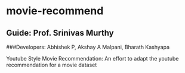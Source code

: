 # movie-recommend
## Guide: Prof. Srinivas Murthy
###Developers: Abhishek P, Akshay A Malpani, Bharath Kashyapa

Youtube Style Movie Recommendation:
An effort to adapt the youtube recommendation for a movie dataset

